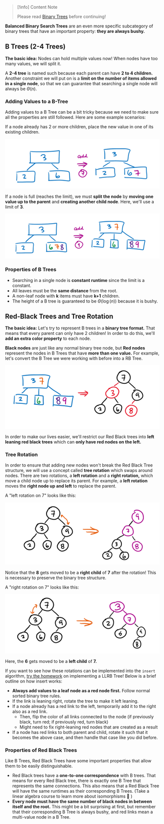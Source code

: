 
> [!info] Content Note
>
> Please read [Binary Trees](./) before continuing!


**Balanced Binary Search Trees** are an even more specific subcategory of binary trees that have an important property: **they are always bushy.**

## B Trees (2-4 Trees)

**The basic idea:** Nodes can hold multiple values now! When nodes have too many values, we will split it.

A **2-4 tree** is named such because each parent can have **2 to 4 children.** Another constraint we will put on is a **limit on the** **number of items allowed in a single node**, so that we can guarantee that searching a single node will always be $\Theta(n).$

### **Adding Values to a B-Tree**

Adding values to a B Tree can be a bit tricky because we need to make sure all the properties are still followed. Here are some example scenarios:

If a node already has 2 or more children, place the new value in one of its existing children.

![](<../../img/assets/image (81).png>)

If a node is full (reaches the limit), we must **split the node** by **moving one value up to the parent** and **creating another child node**. Here, we'll use a limit of **3**.

![](<../../img/assets/image (82).png>)

### Properties of B Trees

* Searching in a single node is **constant runtime** since the limit is a constant.
* All leaves must be the **same distance** from the root.
* A non-leaf node with **k** items must have **k+1** children.
* The height of a B tree is guaranteed to be $\Theta(\log(n))$ because it is bushy.

## Red-Black Trees and Tree Rotation

**The basic idea:** Let's try to represent B trees in a **binary tree format.** That means that every parent can only have 2 children! In order to do this, we'll **add an extra color property** to each node.

**Black nodes** are just like any normal binary tree node, but **Red nodes** represent the nodes in B Trees that have **more than one value.** For example, let's convert the B Tree we were working with before into a RB Tree.

![](<../../img/assets/image (83).png>)

In order to make our lives easier, we'll restrict our Red Black trees into **left leaning red black trees** which can **only have red nodes on the left.**

### **Tree Rotation**

In order to ensure that adding new nodes won't break the Red Black Tree structure, we will use a concept called **tree rotation** which swaps around nodes. There are two rotations, a **left rotation** and a **right rotation,** which move a child node up to replace its parent. For example, a **left rotation** moves the **right node up and left** to replace the parent.

A "left rotation on 7" looks like this:

![](<../../img/assets/image (84).png>)

Notice that the **8** gets moved to be a **right child** of **7** after the rotation! This is necessary to preserve the binary tree structure.

A "right rotation on 7" looks like this:

![](<../../img/assets/image (85).png>)

Here, the **6** gets moved to be a **left child** of **7.**

If you want to see how these rotations can be implemented into the `insert` algorithm, [try the homework](https://inst.eecs.berkeley.edu/\~cs61b/sp20/materials/hw/hw8/index.html) on implementing a LLRB Tree! Below is a brief outline on how insert works:

* **Always add values to a leaf node as a red node first.** Follow normal sorted binary tree rules.
* If the link is leaning right, rotate the tree to make it left leaning.
* If a node already has a red link to the left, temporarily add it to the right also as a red link.
  * Then, flip the color of all links connected to the node (if previously black, turn red; if previously red, turn black)
  * Might need to fix right-leaning red nodes that are created as a result
* If a node has red links to both parent and child, rotate it such that it becomes the above case, and then handle that case like you did before.

### Properties of Red Black Trees

Like B Trees, Red Black Trees have some important properties that allow them to be easily distinguishable.

* Red Black trees have a **one-to-one correspondence** with B trees. That means for every Red Black tree, there is exactly one B Tree that represents the same connections. This also means that a Red Black Tree will have the same runtimes as their corresponding B Trees. (Take a linear algebra course to learn more about isomorphisms 🙂 )
* **Every node must have the same number of black nodes in between itself and the root.** This might be a bit surprising at first, but remember that their corresponding B Tree is always bushy, and red links mean a multi-value node in a B Tree.
